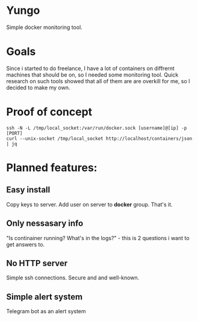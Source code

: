 # Yungo
Simple docker monitoring tool.

# Goals
Since i started to do freelance, I have a lot of containers on diffrernt machines that should be on, so I needed some monitoring tool.
Quick research on such tools showed that all of them are are overkill for me, so I decided to make my own.


# Proof of concept
```
ssh -N -L /tmp/local_socket:/var/run/docker.sock [username]@[ip] -p [PORT]
curl --unix-socket /tmp/local_socket http://localhost/containers/json | jq
```

# Planned features:
## Easy install
Copy keys to server. Add user on server to **docker** group. That's it.
## Only nessasary info
"Is continainer running? What's in the logs?" - this is 2 questions i want to get answers to.
## No HTTP server
Simple ssh connections. Secure and and well-known.
## Simple alert system
Telegram bot as an alert system



